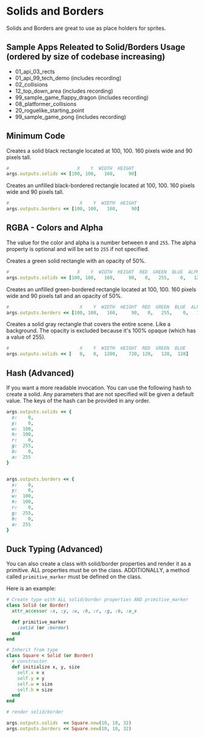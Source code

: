 # Solids and Borders

Solids and Borders are great to use as place holders for sprites.

## Sample Apps Releated to Solid/Borders Usage (ordered by size of codebase increasing)

- 01_api_03_rects
- 01_api_99_tech_demo (includes recording)
- 02_collisions
- 12_top_down_area (includes recording)
- 99_sample_game_flappy_dragon (includes recording)
- 08_platformer_collisions
- 20_roguelike_starting_point
- 99_sample_game_pong (includes recording)

## Minimum Code

Creates a solid black rectangle located at 100, 100. 160 pixels
wide and 90 pixels tall.

```ruby
#                         X    Y  WIDTH  HEIGHT
args.outputs.solids << [100, 100,   160,     90]
```

Creates an unfilled black-bordered rectangle located at 100, 100.
160 pixels wide and 90 pixels tall.

```ruby
#                          X    Y  WIDTH  HEIGHT
args.outputs.borders << [100, 100,   160,     90]
```

## RGBA - Colors and Alpha

The value for the color and alpha is a number between `0` and `255`. The
alpha property is optional and will be set to `255` if not specified.

Creates a green solid rectangle with an opacity of 50%.

```ruby
#                         X    Y  WIDTH  HEIGHT  RED  GREEN  BLUE  ALPHA
args.outputs.solids << [100, 100,   160,     90,   0,   255,    0,   128]
```

Creates an unfilled green-bordered rectangle located at 100, 100.
160 pixels wide and 90 pixels tall and an opacity of 50%.

```ruby
#                          X    Y  WIDTH  HEIGHT  RED  GREEN  BLUE  ALPHA
args.outputs.borders << [100, 100,   160,     90,   0,   255,    0,   128]
```

Creates a solid gray rectangle that covers the entire scene. Like a background.
The opacity is excluded because it's 100% opaque (which has a value of 255).

```ruby
#                          X    Y  WIDTH  HEIGHT  RED  GREEN  BLUE
args.outputs.solids << [   0,   0,  1280,    720, 128,   128,  128]
```

## Hash (Advanced)

If you want a more readable invocation. You can use the following hash to create a solid.
Any parameters that are not specified will be given a default value. The keys of the hash can
be provided in any order.

```ruby
args.outputs.solids << {
  x:    0,
  y:    0,
  w:  100,
  h:  100,
  r:    0,
  g:  255,
  b:    0,
  a:  255
}


args.outputs.borders << {
  x:    0,
  y:    0,
  w:  100,
  h:  100,
  r:    0,
  g:  255,
  b:    0,
  a:  255
}
```

## Duck Typing (Advanced)

You can also create a class with solid/border properties and render it as a primitive.
ALL properties must be on the class. ADDITIONALLY, a method called `primitive_marker`
must be defined on the class.

Here is an example:

```ruby
# Create type with ALL solid/border properties AND primitive_marker
class Solid (or Border)
  attr_accessor :x, :y, :w, :h, :r, :g, :b, :a_x

  def primitive_marker
    :solid (or :border)
  end
end

# Inherit from type
class Square < Solid (or Border)
  # constructor
  def initialize x, y, size
    self.x = x
    self.y = y
    self.w = size
    self.h = size
  end
end

# render solid/border

args.outputs.solids  << Square.new(10, 10, 32)
args.outputs.borders << Square.new(10, 10, 32)
```
